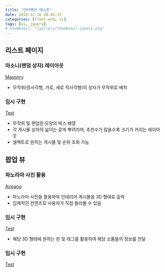 ```yaml
---
title: "인터렉션 테스트"
date: 2019-12-16 10:45:37
categories: [front-end, ui]
tags: [ui, jquery]
# thumbnail: "/gallery/thumbnail-jquery.png"
---
```


## 리스트 페이지

### 마소니(랜덤 상자) 레이아웃
[Masonry](https://masonry.desandro.com/)

* 무작위(정사각형, 가로, 세로 직사각형)의 상자가 무작위로 배치

### 임시 구현
[Test](https://recordboy.github.io/ui/masonry-box/)

* 무작위 및 랜덤한 모양의 박스 배열
* 각 게시물 상자의 넓이는 같게 뿌려지며, 추천수가 많을수록 크기가 커지는 레이아웃
* 셀렉트로 원하는 게시물 및 순위 조회 가능

## 팝업 뷰

### 파노라마 사진 활용
[Airpano](https://www.airpano.com/360photo/kronotskoye-lake/)

* 파노라마 사진을 활용하여 인테리어 게시물을 3D 형태로 출력
* 입체적인 컨텐츠로 사용자가 직접 둘러볼 수 있음

### 임시 구현
[Test](https://recordboy.github.io/ui/panorama-photo/)

* 해당 3D 형태에 원하는 핀 및 태그를 활용하여 해당 소품들의 정보를 전달

### 임시 구현
[Test](https://recordboy.github.io/ui/web-native-camera/)
